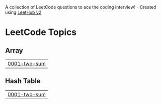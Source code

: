 A collection of LeetCode questions to ace the coding interview! - Created using [LeetHub v2](https://github.com/arunbhardwaj/LeetHub-2.0)
<!---LeetCode Topics Start-->
# LeetCode Topics
## Array
|  |
| ------- |
| [0001-two-sum](https://github.com/Rupal-Singh1319/Leetcode-daily/tree/master/0001-two-sum) |
## Hash Table
|  |
| ------- |
| [0001-two-sum](https://github.com/Rupal-Singh1319/Leetcode-daily/tree/master/0001-two-sum) |
<!---LeetCode Topics End-->